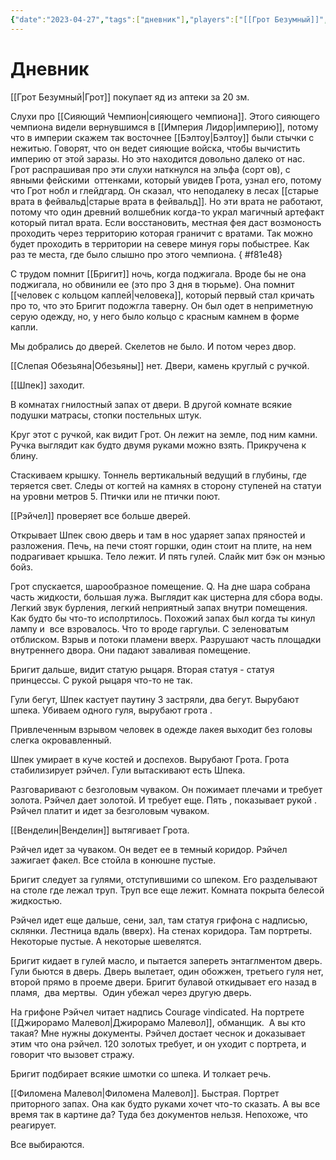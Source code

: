 ```yaml
---
{"date":"2023-04-27","tags":["дневник"],"players":["[[Грот Безумный]]","[[Бригит\|Бригит]]","[[Шпек\|Шпек]]","[[Рэйчел\|Рэйчел]]"],"campaign":"GG Dungeon","metadated":true,"dg-publish":true,"previous-session":"[[20 апреля 2023]]","next-session":"[[28 апреля 2023]]","permalink":"/27-aprelya-2023/","dgPassFrontmatter":true}
---
```



# Дневник

[[Грот Безумный\|Грот]] покупает яд из аптеки за 20 зм.

Слухи про [[Сияющий Чемпион\|сияющего чемпиона]]. Этого сияющего чемпиона видели вернувшимся в [[Империя Лидор\|империю]], потому что в империи скажем так восточнее [[Бэлтоу\|Бэлтоу]] были стычки с нежитью. Говорят, что он ведет сияющие войска, чтобы вычистить империю от этой заразы. Но это находится довольно далеко от нас. Грот распрашивая про эти слухи наткнулся на эльфа (сорт ов), с явными фейскими  оттенками, который увидев Грота, узнал его, потому что Грот нобл и глейдгард. Он сказал, что неподалеку в лесах [[старые врата в фейвальд\|старые врата в фейвальд]]. Но эти врата не работают, потому что один древний волшебник когда-то украл магичный артефакт который питал врата. Если восстановить, местная фея даст возмоность проходить через территорию которая граничит с вратами. Так можно будет проходить в территории на севере минуя горы побыстрее. Как раз те места, где было слышно про этого чемпиона.
{ #f81e48}


С трудом помнит [[Бригит]] ночь, когда поджигала. Вроде бы не она поджигала, но обвинили ее (это про 3 дня в тюрьме). Она помнит [[человек с кольцом каплей\|человека]], который первый стал кричать про то, что это Бригит подожгла таверну. Он был одет в неприметную серую одежду, но, у него было кольцо с красным камнем в форме капли.

Мы добрались до дверей. Скелетов не было. И потом через двор.

[[Слепая Обезьяна\|Обезьяны]] нет. Двери, камень круглый с ручкой.

[[Шпек]] заходит.

В комнатах гнилостный запах от двери. В другой комнате всякие подушки матрасы, стопки постельных штук.

Круг этот с ручкой, как видит Грот. Он лежит на земле, под ним камни. Ручка выглядит как будто двумя руками можно взять. Прикручена к блину.

Стаскиваем крышку. Тоннель вертикальный ведущий в глубины, где теряется свет. Следы от когтей на камнях в сторону ступеней на статуи на уровни метров 5. Птички или не птички поют.

[[Рэйчел]] проверяет все больше дверей.

Открывает Шпек свою дверь и там в нос ударяет запах пряностей и разложения. Печь, на печи стоят горшки, один стоит на плите, на нем подрагивает крышка. Тело лежит. И пять гулей. Слайк мит бэк он мэнью бойз.

Грот спускается, шарообразное помещение. Q. На дне шара собрана часть жидкости, большая лужа. Выглядит как цистерна для сбора воды. Легкий звук бурления, легкий неприятный запах внутри помещения. Как будто бы что-то исполртилось. Похожий запах был когда ты кинул лампу и  все взровалось. Что то вроде гаргульи. С зеленоватым отблиском. Взрыв и потоки пламени вверх. Разрушают часть площадки внутреннего двора. Они падают заваливая помещение.

Бригит дальше, видит статую рыцаря. Вторая статуя - статуя принцессы. С рукой рыцаря что-то не так.

Гули бегут, Шпек кастует паутину 3 застряли, два бегут. Вырубают шпека. Убиваем одного гуля, вырубают грота .

Привлеченным взрывом человек в одежде лакея выходит без головы слегка окровавленный.

Шпек умирает в куче костей и доспехов. Вырубают Грота. Грота стабилизирует рэйчел. Гули вытаскивают есть Шпека.

Разговаривают с безголовым чуваком. Он пожимает плечами и требует золота. Рэйчел дает золотой. И требует еще. Пять , показывает рукой . Рэйчел платит и идет за безголовым чуваком.

[[Венделин\|Венделин]] вытягивает Грота.

Рэйчел идет за чуваком. Он ведет ее в темный коридор. Рэйчел зажигает факел. Все стойла в конюшне пустые.

Бригит следует за гулями, отступившими со шпеком. Его разделывают на столе где лежал труп. Труп все еще лежит. Комната покрыта белесой жидкостью.

Рэйчел идет еще дальше, сени, зал, там статуя грифона с надписью, склянки. Лестница вдаль (вверх). На стенах коридора. Там портреты. Некоторые пустые. А некоторые шевелятся.

Бригит кидает в гулей масло, и пытается запереть энтаглментом дверь. Гули бьются в дверь. Дверь вылетает, один обожжен, третьего гуля нет, второй прямо в проеме двери. Бригит булавой откидывает его назад в пламя,  два мертвы.  Один убежал через другую дверь.

На грифоне Рэйчел читает надпись Courage vindicated. На портрете [[Джирорамо Малевол\|Джирорамо Малевол]], обманщик.  А вы кто такая? Мне нужны документы. Рэйчел достает чеснок и доказывает этим что она рэйчел. 120 золотых требует, и он уходит с портрета, и говорит что вызовет стражу.

Бригит подбирает всякие шмотки со шпека. И толкает речь.

[[Филомена Малевол\|Филомена Малевол]]. Быстрая. Портрет приторного запах. Она как будто руками хочет что-то сказать. А вы все время так в картине да? Туда без документов нельзя. Непохоже, что реагирует.

Все выбираются.